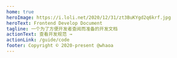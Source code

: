 ```yaml
---
home: true
heroImage: https://i.loli.net/2020/12/31/zt3BuKYgd2q6krf.jpg
heroText: Frontend Develop Document
tagline: 一个为了方便开发者查阅而准备的开发文档
actionText: 查看开发规范 →
actionLink: /guide/code
footer: Copyright © 2020-present @whaoa
---
```


<!-- Hero Image Link: https://sm.ms/image/zt3BuKYgd2q6krf -->
<!-- Hero Image Remove Link: https://sm.ms/delete/KkfFHNuYvUd3BoE8rQIX2JZqVn -->
